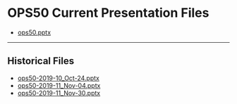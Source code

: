 <!--
This is a machine generated file,
and should not be edited,
as it will be overwritten with future updates.

If you have questions around this process
please contact Scott Cate
-->

# OPS50 Current Presentation Files

- [ops50.pptx](https://globaleventcdn.blob.core.windows.net/assets/ops/ops50/ops50.pptx)
---
## Historical Files
- [ops50-2019-10_Oct-24.pptx](https://globaleventcdn.blob.core.windows.net/assets/ops/ops50/ops50-2019-10_Oct-24.pptx)
- [ops50-2019-11_Nov-04.pptx](https://globaleventcdn.blob.core.windows.net/assets/ops/ops50/ops50-2019-11_Nov-04.pptx)
- [ops50-2019-11_Nov-30.pptx](https://globaleventcdn.blob.core.windows.net/assets/ops/ops50/ops50-2019-11_Nov-30.pptx)


